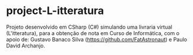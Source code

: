 # project-L-itteratura
Projeto desenvolvido em CSharp (C#) simulando uma livraria virtual (L'itteratura), para a obtenção de nota em Curso de Informática, com o apoio de: Gustavo Banaco Silva (https://github.com/FatAstronaut) e Paulo David Archanjo. 

